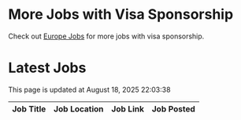 # More Jobs with Visa Sponsorship

Check out [Europe Jobs](https://github.com/sureshparimi/europejobs#latest-jobs) for more jobs with visa sponsorship.

# Latest Jobs

This page is updated at August 18, 2025 22:03:38

| Job Title | Job Location | Job Link | Job Posted |
| --- | --- | --- | --- |
